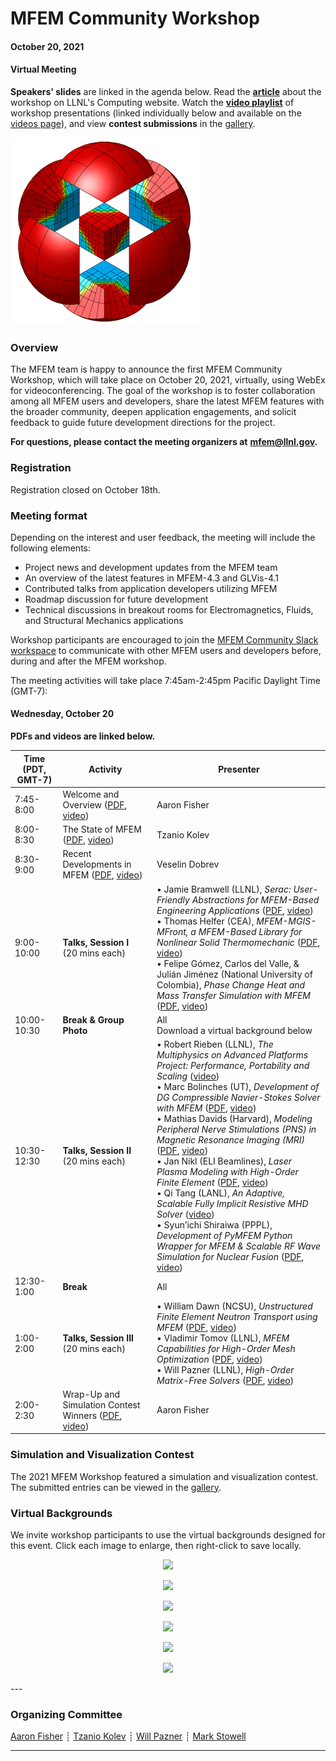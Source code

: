 # MFEM Community Workshop
#### October 20, 2021
#### Virtual Meeting

**Speakers' slides** are linked in the agenda below. Read the
[**article**](https://computing.llnl.gov/about/newsroom/mfem-team-hosts-first-community-workshop)
about the workshop on LLNL's Computing website. Watch the
[**video playlist**](https://www.youtube.com/playlist?list=PLy9rIbGDXrG2vXwWJctvLAKz5xYjTRcR9) of
workshop presentations (linked individually below and available on the [videos page](videos.md)),
and view **contest submissions** in the [gallery](gallery.md).

![MFEM Logo](img/logo-300.png)

### Overview

The MFEM team is happy to announce the first MFEM Community Workshop, which will
take place on October 20, 2021, virtually, using WebEx for videoconferencing.
The goal of the workshop is to foster collaboration among all MFEM users and
developers, share the latest MFEM features with the broader community, deepen
application engagements, and solicit feedback to guide future development
directions for the project.

**For questions, please contact the meeting organizers at**
**[mfem@llnl.gov](mailto:mfem@llnl.gov).**

### Registration

Registration closed on October 18th.

### Meeting format

Depending on the interest and user feedback, the meeting will include the following elements:

- Project news and development updates from the MFEM team
- An overview of the latest features in MFEM-4.3 and GLVis-4.1
- Contributed talks from application developers utilizing MFEM
- Roadmap discussion for future development
- Technical discussions in breakout rooms for Electromagnetics, Fluids, and
  Structural Mechanics applications

Workshop participants are encouraged to join the
[MFEM Community Slack workspace](https://join.slack.com/t/mfemworkshop/shared_invite/zt-weieq6sh-yeu39dNdFRIKyGpoE2u9SQ)
to communicate with other MFEM users and developers before, during and after the
MFEM workshop.

The meeting activities will take place 7:45am-2:45pm Pacific Daylight Time (GMT-7):

#### Wednesday, October 20

**PDFs and videos are linked below.**

| Time (PDT, GMT-7) | Activity | Presenter |
|---|---|---|
| 7:45-8:00 | Welcome and Overview ([PDF](pdf/workshop21/01_AaronFisher_Welcome.pdf), [video](https://youtu.be/534cBuede4w)) | Aaron Fisher |
| 8:00-8:30 | The State of MFEM ([PDF](pdf/workshop21/02_TzanioKolev_The_State_of_MFEM.pdf), [video](https://youtu.be/p4u4AlUhamY)) | Tzanio Kolev |
| 8:30-9:00 | Recent Developments in MFEM ([PDF](pdf/workshop21/03_VeselinDobrev_MFEM_Recent_Developments.pdf), [video](https://youtu.be/oUk6tkHWjI4)) | Veselin Dobrev |
| 9:00-10:00 | **Talks, Session I**<br>(20 mins each) | • Jamie Bramwell (LLNL), *Serac: User-Friendly Abstractions for MFEM-Based Engineering Applications* ([PDF](pdf/workshop21/04_JamieBramwell_Serac.pdf), [video](https://youtu.be/EHUID3fnHwU))<br>• Thomas Helfer (CEA), *MFEM-MGIS-MFront, a MFEM-Based Library for Nonlinear Solid Thermomechanic* ([PDF](pdf/workshop21/05_Helfer&Latu_MFEM-MGIS.pdf), [video](https://youtu.be/K6HrhFWdfx8))<br>• Felipe Gómez, Carlos del Valle, & Julián Jiménez (National University of Colombia), *Phase Change Heat and Mass Transfer Simulation with MFEM* ([PDF](pdf/workshop21/06_UofColombia_Phase_Change_Heat_and_Mass_Transfer.pdf), [video](https://youtu.be/OPRIpc2o_EA)) |
| 10:00-10:30 | **Break & Group Photo**| All<br>Download a virtual background below |
| 10:30-12:30 | **Talks, Session II**<br>(20 mins each) | • Robert Rieben (LLNL), *The Multiphysics on Advanced Platforms Project: Performance, Portability and Scaling* ([video](https://youtu.be/4BK0-VzM1Po))<br>• Marc Bolinches (UT), *Development of DG Compressible Navier-Stokes Solver with MFEM* ([PDF](pdf/workshop21/08_MarcBolinches_DG_Compressible_NS.pdf), [video](https://youtu.be/3T9dQI1SU88))<br>• Mathias Davids (Harvard), *Modeling Peripheral Nerve Stimulations (PNS) in Magnetic Resonance Imaging (MRI)* ([PDF](pdf/workshop21/09_MathiasDavids_PNS_Modeling.pdf), [video](https://youtu.be/Mkz13lAH9Ak))<br>• Jan Nikl (ELI Beamlines), *Laser Plasma Modeling with High-Order Finite Element* ([PDF](pdf/workshop21/10_JanNikl_Laser_Plasma_Modeling.pdf), [video](https://youtu.be/N7kwS0FdaD8))<br>• Qi Tang (LANL), *An Adaptive, Scalable Fully Implicit Resistive MHD Solver* ([video](https://youtu.be/-YPgim5GrqE))<br>• Syun’ichi Shiraiwa (PPPL), *Development of PyMFEM Python Wrapper for MFEM & Scalable RF Wave Simulation for Nuclear Fusion* ([PDF](pdf/workshop21/12_SyunichiShiraiwa_RF-SciDAC+PyMFEM.pdf), [video](https://youtu.be/8MBXq1PwUV8)) |
| 12:30-1:00 | **Break** | All |
| 1:00-2:00 | **Talks, Session III**<br>(20 mins each) | • William Dawn (NCSU), *Unstructured Finite Element Neutron Transport using MFEM* ([PDF](pdf/workshop21/13_WilliamDawn_Neutron_Transport.pdf), [video](https://youtu.be/Gfq6HFOpKmA))<br>• Vladimir Tomov (LLNL), *MFEM Capabilities for High-Order Mesh Optimization* ([PDF](pdf/workshop21/14_VladimirTomov_Mesh_Optimization.pdf), [video](https://youtu.be/c-VcclDfT7Y))<br>• Will Pazner (LLNL), *High-Order Matrix-Free Solvers* ([PDF](pdf/workshop21/15_WillPazner_High_Order_Solvers.pdf), [video](https://youtu.be/d6Ic9itl21g)) |
| 2:00-2:30 | Wrap-Up and Simulation Contest Winners ([PDF](pdf/workshop21/16_AaronFisher_Wrap-Up.pdf), [video](https://youtu.be/9WViLXI7wx4)) | Aaron Fisher |

### Simulation and Visualization Contest

The 2021 MFEM Workshop featured a simulation and visualization contest. The
submitted entries can be viewed in the [gallery](gallery.md).

### Virtual Backgrounds
We invite workshop participants to use the virtual backgrounds designed for this event.
Click each image to enlarge, then right-click to save locally.

<center>

<div class="col-md-3"  markdown="1">

[![](img/workshop-vb/mfem-blueprint-text.png)](img/workshop-vb/mfem-blueprint-text.png)

[![](img/workshop-vb/mfem-dark-blue-text.png)](img/workshop-vb/mfem-dark-blue-text.png)

</div><div class="col-md-3"  markdown="1">

[![](img/workshop-vb/mfem-wave-text.png)](img/workshop-vb/mfem-wave-text.png)

[![](img/workshop-vb/mfem-light-blue-text.png)](img/workshop-vb/mfem-light-blue-text.png)

</div><div class="col-md-3"  markdown="1">

[![](img/workshop-vb/mfem-tron-wave-text.png)](img/workshop-vb/mfem-tron-wave-text.png)

[![](img/workshop-vb/mfem-grey-text.png)](img/workshop-vb/mfem-dark-blue-text.png)

</div>
</center>

<div class="col-md-12" markdown="1" style="padding-left:0;">
---

### Organizing Committee
[Aaron Fisher](https://people.llnl.gov/fisher47)
┊  [Tzanio Kolev](https://people.llnl.gov/kolev1)
┊  [Will Pazner](https://pazner.github.io)
┊  [Mark Stowell](https://people.llnl.gov/stowell1)

---
</div>
